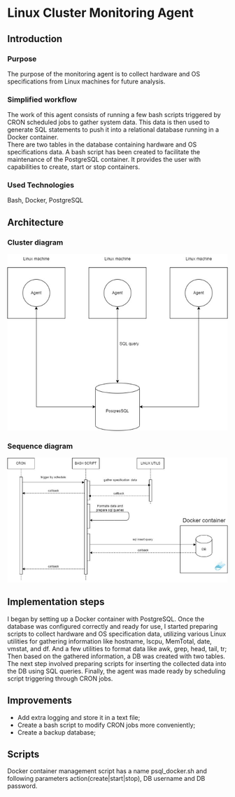 # Linux Cluster Monitoring Agent

## Introduction

### Purpose

The purpose of the monitoring agent is to collect hardware and OS specifications from Linux machines for future analysis.

### Simplified workflow

The work of this agent consists of running a few bash scripts triggered by CRON scheduled jobs to gather system data. This data is then used to generate SQL statements to push it into a relational database running in a Docker container.  
There are two tables in the database containing hardware and OS specifications data.
A bash script has been created to facilitate the maintenance of the PostgreSQL container. It provides the user with capabilities to create, start or stop containers.

### Used Technologies

Bash, Docker, PostgreSQL

## Architecture
### Cluster diagram
![cluster_diagram.jpg](assets/cluster_diagram.jpg)

### Sequence diagram
![seq_diagram.jpg](assets/seq_diagram.jpg)

## Implementation steps
I began by setting up a Docker container with PostgreSQL. Once the database was configured correctly and ready for use, I started preparing scripts to collect hardware and OS specification data, utilizing various Linux utilities for gathering information like hostname, lscpu, MemTotal, date, vmstat, and df. And a few utilities to format data like awk, grep, head, tail, tr;
Then based on the gathered information, a DB was created with two tables. The next step involved preparing scripts for inserting the collected data into the DB using SQL queries. Finally, the agent was made ready by scheduling script triggering through CRON jobs.

## Improvements
- Add extra logging and store it in a text file;
- Create a bash script to modify CRON jobs more conveniently;
- Create a backup database;

## Scripts
Docker container management script has a name psql_docker.sh and following parameters action(create|start|stop), DB username and DB password.
